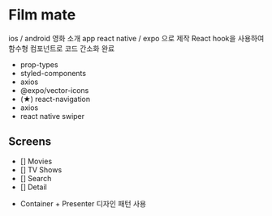 # Film mate

ios / android 영화 소개 app
react native / expo 으로 제작
React hook을 사용하여 함수형 컴포넌트로 코드 간소화 완료

- prop-types
- styled-components
- axios
- @expo/vector-icons
- (★) react-navigation
- axios
- react native swiper

## Screens

- [] Movies
- [] TV Shows
- [] Search
- [] Detail

* Container + Presenter 디자인 패턴 사용
